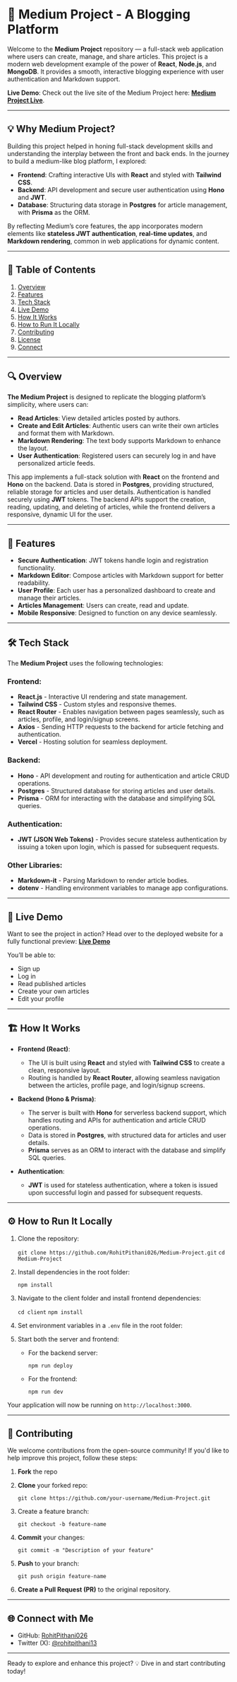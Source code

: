 
# 🌟 Medium Project - A Blogging Platform 

Welcome to the **Medium Project** repository — a full-stack web application where users can create, manage, and share articles. This project is a modern web development example of the power of **React**, **Node.js**, and **MongoDB**. It provides a smooth, interactive blogging experience with user authentication and Markdown support.

**Live Demo**: Check out the live site of the Medium Project here: [**Medium Project Live**](https://medium-project-iota.vercel.app/).

----------

## 💡 **Why Medium Project?**

Building this project helped in honing full-stack development skills and understanding the interplay between the front and back ends. In the journey to build a medium-like blog platform, I explored:


-   **Frontend**: Crafting interactive UIs with **React** and styled with **Tailwind CSS**.
-   **Backend**: API development and secure user authentication using **Hono** and **JWT**.
-   **Database**: Structuring data storage in **Postgres** for article management, with **Prisma** as the ORM.

By reflecting Medium’s core features, the app incorporates modern elements like **stateless JWT authentication**, **real-time updates**, and **Markdown rendering**, common in web applications for dynamic content.

----------

## 📂 **Table of Contents**

1.  [Overview](#overview)
2.  [Features](#features)
3.  [Tech Stack](#tech-stack)
4.  [Live Demo](#live-demo)
5.  [How It Works](#how-it-works)
6.  [How to Run It Locally](#how-to-run-it-locally)
7.  [Contributing](#contributing)
8.  [License](#license)
9.  [Connect](#connect)

----------

## 🔍 **Overview**

**The Medium Project** is designed to replicate the blogging platform’s simplicity, where users can:

-   **Read Articles**: View detailed articles posted by authors.
-   **Create and Edit Articles**: Authentic users can write their own articles and format them with Markdown.
-   **Markdown Rendering**: The text body supports Markdown to enhance the layout.
-   **User Authentication**: Registered users can securely log in and have personalized article feeds.

This app implements a full-stack solution with **React** on the frontend and **Hono** on the backend. Data is stored in **Postgres**, providing structured, reliable storage for articles and user details. Authentication is handled securely using **JWT** tokens. The backend APIs support the creation, reading, updating, and deleting of articles, while the frontend delivers a responsive, dynamic UI for the user.

----------

## 🚀 **Features**

-   **Secure Authentication**: JWT tokens handle login and registration functionality.
-   **Markdown Editor**: Compose articles with Markdown support for better readability.
-   **User Profile**: Each user has a personalized dashboard to create and manage their articles.
-   **Articles Management**: Users can create, read and update.
-   **Mobile Responsive**: Designed to function on any device seamlessly.


----------

## 🛠️ **Tech Stack**

The **Medium Project** uses the following technologies:

### **Frontend**:

-   **React.js** - Interactive UI rendering and state management.
-   **Tailwind CSS** - Custom styles and responsive themes.
-   **React Router** - Enables navigation between pages seamlessly, such as articles, profile, and login/signup screens.
-   **Axios** - Sending HTTP requests to the backend for article fetching and authentication.
-   **Vercel** - Hosting solution for seamless deployment.

### **Backend**:

-   **Hono** - API development and routing for authentication and article CRUD operations.
-   **Postgres** - Structured database for storing articles and user details.
-   **Prisma** - ORM for interacting with the database and simplifying SQL queries.

### **Authentication**:

-   **JWT (JSON Web Tokens)** - Provides secure stateless authentication by issuing a token upon login, which is passed for subsequent requests.

### **Other Libraries**:

- **Markdown-it** - Parsing Markdown to render article bodies.
-   **dotenv** - Handling environment variables to manage app configurations.

----------

## 🎥 **Live Demo**

Want to see the project in action? Head over to the deployed website for a fully functional preview: [**Live Demo**](https://medium-project-iota.vercel.app/)

You’ll be able to:

-   Sign up
-   Log in
-   Read published articles
-   Create your own articles
-   Edit your profile

----------

## 🏗️ **How It Works**

-  **Frontend (React)**:
    
    -   The UI is built using **React** and styled with **Tailwind CSS** to create a clean, responsive layout.
    -   Routing is handled by **React Router**, allowing seamless navigation between the articles, profile page, and login/signup screens.
-   **Backend (Hono & Prisma)**:
    
    -   The server is built with **Hono** for serverless backend support, which handles routing and APIs for authentication and article CRUD operations.
    -   Data is stored in **Postgres**, with structured data for articles and user details.
    -   **Prisma** serves as an ORM to interact with the database and simplify SQL queries.
-   **Authentication**:
    
    -   **JWT** is used for stateless authentication, where a token is issued upon successful login and passed for subsequent requests.

----------

## ⚙️ **How to Run It Locally**

1.  Clone the repository:
 
    `git clone https://github.com/RohitPithani026/Medium-Project.git`
    `cd Medium-Project` 
    
2.  Install dependencies in the root folder:
    
    `npm install` 
    
3.  Navigate to the client folder and install frontend dependencies:

    `cd client`
   `npm install` 
    
4.  Set environment variables in a `.env` file in the root folder:
  
5.  Start both the server and frontend:
    
    -   For the backend server:
       
        `npm run deploy` 
        
    -   For the frontend:
        
        `npm run dev` 
        

Your application will now be running on `http://localhost:3000`.

----------

## 🤝 **Contributing**

We welcome contributions from the open-source community! If you'd like to help improve this project, follow these steps:

1.  **Fork** the repo
    
2.  **Clone** your forked repo:
    
    `git clone https://github.com/your-username/Medium-Project.git` 
    
3.  Create a feature branch:
    
    `git checkout -b feature-name` 
    
4.  **Commit** your changes:
    
    `git commit -m "Description of your feature"` 
    
5.  **Push** to your branch:
    
    `git push origin feature-name` 
    
6.  **Create a Pull Request (PR)** to the original repository.
    

----------

## 🌐 **Connect with Me**

-   GitHub: [RohitPithani026](https://github.com/RohitPithani026)
-   Twitter (X): [@rohitpithani13](https://x.com/rohitpithani13)

----------

Ready to explore and enhance this project? 💡 Dive in and start contributing today!
